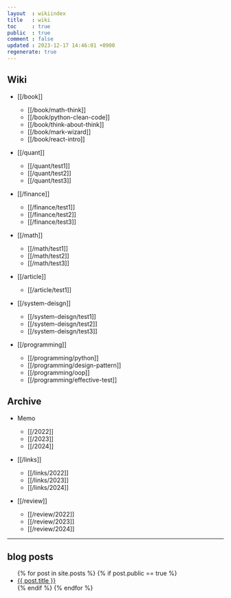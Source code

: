 ```yaml
---
layout  : wikiindex
title   : wiki
toc     : true
public  : true
comment : false
updated : 2023-12-17 14:46:01 +0900
regenerate: true
---
```


## Wiki 

* [[/book]]
    * [[/book/math-think]]
    * [[/book/python-clean-code]]
    * [[/book/think-about-think]]
    * [[/book/mark-wizard]]
    * [[/book/react-intro]]

* [[/quant]]
    * [[/quant/test1]]
    * [[/quant/test2]]
    * [[/quant/test3]]

* [[/finance]]
    * [[/finance/test1]]
    * [[/finance/test2]]
    * [[/finance/test3]]

* [[/math]]
    * [[/math/test1]]
    * [[/math/test2]]
    * [[/math/test3]]

* [[/article]]
    * [[/article/test1]]

* [[/system-deisgn]]
    * [[/system-deisgn/test1]]
    * [[/system-deisgn/test2]]
    * [[/system-deisgn/test3]]

* [[/programming]]
    * [[/programming/python]]
    * [[/programming/design-pattern]]
    * [[/programming/oop]]
    * [[/programming/effective-test]]

## Archive

* Memo
    * [[/2022]]
    * [[/2023]]
    * [[/2024]]

* [[/links]]
    * [[/links/2022]]
    * [[/links/2023]]
    * [[/links/2024]]

* [[/review]]
    * [[/review/2022]]
    * [[/review/2023]]
    * [[/review/2024]]

---

## blog posts
<div>
    <ul>
{% for post in site.posts %}
    {% if post.public == true %}
        <li>
            <a class="post-link" href="{{ post.url | prepend: site.baseurl }}">
                {{ post.title }}
            </a>
        </li>
    {% endif %}
{% endfor %}
    </ul>
</div>

